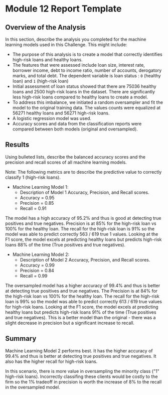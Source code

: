 # Module 12 Report Template

## Overview of the Analysis

In this section, describe the analysis you completed for the machine learning models used in this Challenge. This might include:

* The purpose of this analysis is to create a model that correctly identifies high-risk loans and healthy loans.
* The features that were assessed include loan size, interest rate, borrower income, debt to income ratio, number of accounts, derogatory marks, and total debt. The dependent variable is loan status : `0` (healthy loan) and `1` (high-risk loan)
* Initial assessment of loan status showed that there are 75036 healthy loans and 2500 high-risk loans in the dataset. There are significantly less high-risk loans compared to healthy loans to create a model.
* To address this imbalance, we initiated a random oversampler and fit the model to the original training data. The values counts were equalized at 56271 healthy loans and 56271 high-risk loans.
* A logistic regression model was used.
* Accuracy scores and data from the classification reports were compared between both models (original and oversampled).

## Results

Using bulleted lists, describe the balanced accuracy scores and the precision and recall scores of all machine learning models.

Note: The following metrics are to describe the predictive value to correctly classify 1 (high-risk loans).

* Machine Learning Model 1:
  * Description of Model 1 Accuracy, Precision, and Recall scores.
  * Accuracy = 0.95
  * Precision = 0.85
  * Recall = 0.91

The model has a high accuracy of 95.2% and thus is good at detecting true positives and true negatives. Precision is at 85% for the high-risk loan vs 100% for the healthy loan. The recall for the high-risk loan is 91% so the model was able to predict correctly 563 / 619 true 1 values. Looking at the F1 score, the model excels at predicting healthy loans but predicts high-risk loans 88% of the time (True positives and true negatives).

* Machine Learning Model 2:
  * Description of Model 2 Accuracy, Precision, and Recall scores.
  * Accuracy = 0.99
  * Precision = 0.84
  * Recall = 0.99
  
The oversampled model has a higher accuracy of 99.4% and thus is better at detecting true positives and true negatives. The Precision is at 84% for the high-risk loan vs 100% for the healthy loan. The recall for the high-risk loan is 99% so the model was able to predict correctly 613 / 619 true values for high-risk loans. Looking at the F1 score, the model excels at predicting healthy loans but predicts high-risk loans 91% of the time (True positives and true negatives). This is a better model than the original - there was a slight decrease in precision but a significant increase to recall.

## Summary
Machine Learning Model 2 performs best. It has the higher accuracy of 99.4% and thus is better at detecting true positives and true negatives. It also has the higher recall for high-risk loans.

In this scenario, there is more value in oversampling the minority class ("1" high-risk loans). Incorrectly classifing these clients would be costly to the firm so the 1% tradeoff in precision is worth the increase of 8% to the recall in the oversampled model. 
